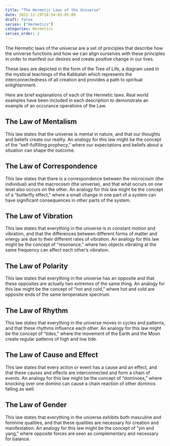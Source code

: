 ```yaml
---
title: "The Hermetic Laws of the Universe"
date: 2022-12-19T18:54:03-05:00
draft: false
series: ["Hermetics"]
categories: Hermetics
series_order: 2
---
```


The Hermetic laws of the universe are a set of principles that describe how the universe functions and how we can align ourselves with these principles in order to manifest our desires and create positive change in our lives.

These laws are depicted in the form of the Tree of Life, a diagram used in the mystical teachings of the Kabbalah which represents the interconnectedness of all creation and provides a path to spiritual enlightenment.

Here are brief explanations of each of the Hermetic laws. Real world examples have been included in each description to demonstrate an example of an occurance operations of the Law.

## The Law of Mentalism
This law states that the universe is mental in nature, and that our thoughts and beliefs create our reality. An analogy for this law might be the concept of the “self-fulfilling prophecy,” where our expectations and beliefs about a situation can shape the outcome.

## The Law of Correspondence
This law states that there is a correspondence between the microcosm (the individual) and the macrocosm (the universe), and that what occurs on one level also occurs on the other. An analogy for this law might be the concept of a “butterfly effect,” where a small change in one part of a system can have significant consequences in other parts of the system.

## The Law of Vibration
This law states that everything in the universe is in constant motion and vibration, and that the differences between different forms of matter and energy are due to their different rates of vibration. An analogy for this law might be the concept of “resonance,” where two objects vibrating at the same frequency can affect each other’s vibration.

## The Law of Polarity
This law states that everything in the universe has an opposite and that these opposites are actually two extremes of the same thing. An analogy for this law might be the concept of “hot and cold,” where hot and cold are opposite ends of the same temperature spectrum.

## The Law of Rhythm
This law states that everything in the universe moves in cycles and patterns, and that these rhythms influence each other. An analogy for this law might be the concept of “tides,” where the movement of the Earth and the Moon create regular patterns of high and low tide.

## The Law of Cause and Effect
This law states that every action or event has a cause and an effect, and that these causes and effects are interconnected and form a chain of events. An analogy for this law might be the concept of “dominoes,” where knocking over one domino can cause a chain reaction of other dominos falling as well.

## The Law of Gender
This law states that everything in the universe exhibits both masculine and feminine qualities, and that these qualities are necessary for creation and manifestation. An analogy for this law might be the concept of “yin and yang,” where opposite forces are seen as complementary and necessary for balance.

